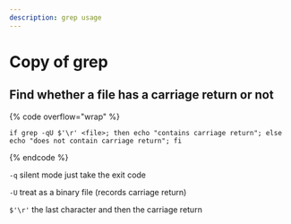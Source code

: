 ```yaml
---
description: grep usage
---
```


# Copy of grep

## Find whether a file has a carriage return or not

{% code overflow="wrap" %}
```
if grep -qU $'\r' <file>; then echo "contains carriage return"; else echo "does not contain carriage return"; fi

```
{% endcode %}

`-q` silent mode just take the exit code

`-U` treat as a binary file (records carriage return)

`$'\r'` the last character and then the carriage return



